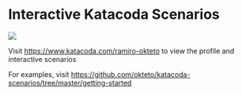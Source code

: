 # Interactive Katacoda Scenarios

[![](http://shields.katacoda.com/katacoda/ramiro-okteto/count.svg)](https://www.katacoda.com/ramiro-okteto "Get your profile on Katacoda.com")

Visit https://www.katacoda.com/ramiro-okteto to view the profile and interactive scenarios

For examples, visit https://github.com/okteto/katacoda-scenarios/tree/master/getting-started
